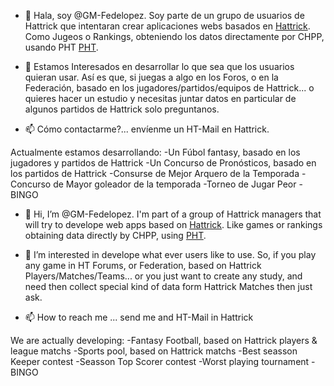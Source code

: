 - 👋 Hala, soy @GM-Fedelopez. Soy parte de un grupo de usuarios de Hattrick que intentaran crear aplicaciones webs basados en <a href="https://www.hattrick.org/">Hattrick</a>. 
Como Jugeos o Rankings, obteniendo los datos directamente por CHPP, usando PHT <a href="https://github.com/jetwitaussi/PHT">PHT</a>.

- 👀 Estamos Interesados en desarrollar lo que sea que los usuarios quieran usar. Así es que, si juegas a algo en los Foros, o en la Federación, basado en los jugadores/partidos/equipos de Hattrick... o quieres hacer un estudio y necesitas juntar datos en particular de algunos partidos de Hattrick solo preguntanos.

- 📫 Cómo contactarme?... envíenme un HT-Mail en Hattrick.

Actualmente estamos desarrollando:
-Un Fúbol fantasy, basado en los jugadores y partidos de Hattrick
-Un Concurso de Pronósticos, basado en los partidos de Hattrick
-Consurse de Mejor Arquero de la Temporada
-Concurso de Mayor goleador de la temporada
-Torneo de Jugar Peor
-BINGO

<!---
GM-Fedelopez/GM-Fedelopez is a ✨ special ✨ repository because its `README.md` (this file) appears on your GitHub profile.
You can click the Preview link to take a look at your changes.
--->

- 👋 Hi, I’m @GM-Fedelopez. I'm part of a group of Hattrick managers that will try to develope web apps based on <a href="https://www.hattrick.org/">Hattrick</a>. 
Like games or rankings obtaining data directly by CHPP, using <a href="https://github.com/jetwitaussi/PHT">PHT</a>.

- 👀 I’m interested in develope what ever users like to use. So, if you play any game in HT Forums, or Federation, based on Hattrick Players/Matches/Teams... or you just want to create any study, and need then collect special kind of data form Hattrick Matches then just ask.

- 📫 How to reach me ... send me and HT-Mail in Hattrick

<!---
GM-Fedelopez/GM-Fedelopez is a ✨ special ✨ repository because its `README.md` (this file) appears on your GitHub profile.
You can click the Preview link to take a look at your changes.
--->

We are actually developing:
-Fantasy Football, based on Hattrick players & league matchs
-Sports pool, based on Hattrick matchs
-Best seasson Keeper contest
-Seasson Top Scorer contest
-Worst playing tournament
-BINGO
